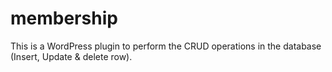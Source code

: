 # membership
This is a WordPress plugin to perform the CRUD operations in the database (Insert, Update &amp; delete row).  
